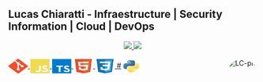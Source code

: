## Lucas Chiaratti - Infraestructure | Security Information | Cloud | DevOps
<div align="center">
  <a href="https://github.com/lchiaratti">
  <img height="180em" src="https://github-readme-stats.vercel.app/api?username=lchiaratti&show_icons=true&theme=dracula&include_all_commits=true&count_private=true"/>
  <img height="180em" src="https://github-readme-stats.vercel.app/api/top-langs/?username=lchiaratti&layout=compact&langs_count=7&theme=dracula"/>
</div>
<div style="display: inline_block"><br>
   <img align="center" alt="LC-Git" height="30" width="40" src="https://github.com/devicons/devicon/blob/master/icons/git/git-plain.svg">
  <img align="center" alt="LC-Js" height="30" width="40" src="https://raw.githubusercontent.com/devicons/devicon/master/icons/javascript/javascript-plain.svg">
  <img align="center" alt="LC-Ts" height="30" width="40" src="https://raw.githubusercontent.com/devicons/devicon/master/icons/typescript/typescript-plain.svg">
  <img align="center" alt="LC-HTML" height="30" width="40" src="https://raw.githubusercontent.com/devicons/devicon/master/icons/html5/html5-original.svg">
  <img align="center" alt="LC-CSS" height="30" width="40" src="https://raw.githubusercontent.com/devicons/devicon/master/icons/css3/css3-original.svg">
  #<img align="center" alt="LC-Python" height="30" width="40" src="https://raw.githubusercontent.com/devicons/devicon/master/icons/python/python-original.svg">
  <img align="right" alt="LC-pic" height="150" style="border-radius:50px;" src="https://media.discordapp.net/attachments/639956127056134178/890373478988013628/Publicacoes_Instagram_1_1.png?width=676&height=676">
</div>
  
